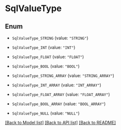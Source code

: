 # SqlValueType

## Enum


* `SqlValueType_STRING` (value: `"STRING"`)

* `SqlValueType_INT` (value: `"INT"`)

* `SqlValueType_FLOAT` (value: `"FLOAT"`)

* `SqlValueType_BOOL` (value: `"BOOL"`)

* `SqlValueType_STRING_ARRAY` (value: `"STRING_ARRAY"`)

* `SqlValueType_INT_ARRAY` (value: `"INT_ARRAY"`)

* `SqlValueType_FLOAT_ARRAY` (value: `"FLOAT_ARRAY"`)

* `SqlValueType_BOOL_ARRAY` (value: `"BOOL_ARRAY"`)

* `SqlValueType_NULL` (value: `"NULL"`)


[[Back to Model list]](../README.md#documentation-for-models) [[Back to API list]](../README.md#documentation-for-api-endpoints) [[Back to README]](../README.md)


